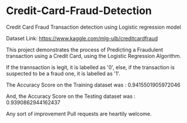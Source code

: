 # Credit-Card-Fraud-Detection
Credit Card Fraud Transaction detection using Logistic regression model

Dataset Link: https://www.kaggle.com/mlg-ulb/creditcardfraud

This project demonstrates the process of Predicting a Fraudulent transaction using a Credit Card, using the Logistic Regression Algorithm.

If the trannsaction is legit, it is labelled as '0', else, if the transaction is suspected to be a fraud one, it is labelled as '1'.

The Accuracy Score on the Training dataset was : 0.9415501905972046

And, the Accuracy Score on the Testing dataset was : 0.9390862944162437

Any sort of improvement Pull requests are heartily welcome.
